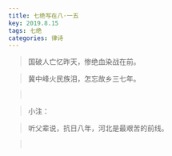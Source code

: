 ```yaml
---
title: 七绝写在八·一五
key: 2019.8.15
tags: 七绝
categories: 律诗
---
```


<blockquote class="blockquote-center">国破人亡忆昨天，惨绝血染战在前。
</blockquote>
<blockquote class="blockquote-center">冀中峰火民族泪，怎忘故乡三七年。
</blockquote>
<blockquote class="blockquote-center"></br>
</blockquote>
<blockquote class="blockquote-center">小注：
</blockquote>
<blockquote class="blockquote-center">听父辈说，抗日八年，河北是最艰苦的前线。
</blockquote>
<blockquote class="blockquote-center"></br>
</blockquote>
